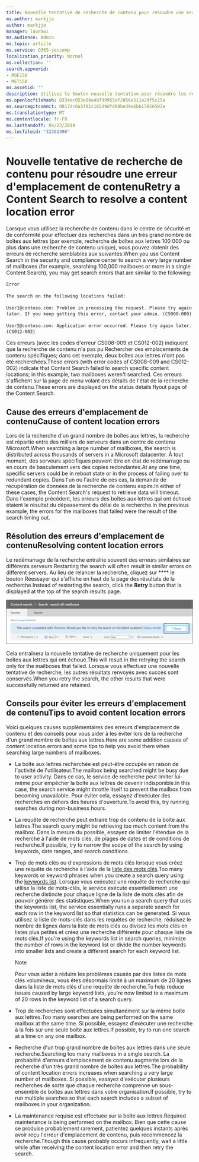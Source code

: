 ```yaml
---
title: Nouvelle tentative de recherche de contenu pour résoudre une erreur d'emplacement de contenu
ms.author: markjjo
author: markjjo
manager: laurawi
ms.audience: Admin
ms.topic: article
ms.service: O365-seccomp
localization_priority: Normal
ms.collection: ''
search.appverid:
- MOE150
- MET150
ms.assetid: ''
description: Utilisez le bouton nouvelle tentative pour résoudre les recherches de contenu présentant des erreurs d'emplacement de contenu.
ms.openlocfilehash: 8334ec053e86e48f99955af2d56e511a2df5c25a
ms.sourcegitcommit: 0017dc6a5f81c165d9dfd88be39a6bb17856582e
ms.translationtype: MT
ms.contentlocale: fr-FR
ms.lasthandoff: 04/23/2019
ms.locfileid: "32261496"
---
```

# <a name="retry-a-content-search-to-resolve-a-content-location-error"></a><span data-ttu-id="d55ef-103">Nouvelle tentative de recherche de contenu pour résoudre une erreur d'emplacement de contenu</span><span class="sxs-lookup"><span data-stu-id="d55ef-103">Retry a Content Search to resolve a content location error</span></span>

<span data-ttu-id="d55ef-104">Lorsque vous utilisez la recherche de contenu dans le centre de sécurité et de conformité pour effectuer des recherches dans un très grand nombre de boîtes aux lettres (par exemple, recherche de boîtes aux lettres 100 000 ou plus dans une recherche de contenu unique), vous pouvez obtenir des erreurs de recherche semblables aux suivantes:</span><span class="sxs-lookup"><span data-stu-id="d55ef-104">When you use Content Search in the security and compliance center to search a very large number of mailboxes (for example, searching 100,000 mailboxes or more in a single Content Search), you may get search errors that are similar to the following:</span></span>

```
Error

The search on the following locations failed:

User1@contoso.com: Problem in processing the request. Please try again later. If you keep getting this error, contact your admin. (CS008-009)

User2@contoso.com: Application error occurred. Please try again later. (CS012-002)
```

<span data-ttu-id="d55ef-105">Ces erreurs (avec les codes d'erreur CS008-009 et CS012-002) indiquent que la recherche de contenu n'a pas pu Rechercher des emplacements de contenu spécifiques; dans cet exemple, deux boîtes aux lettres n'ont pas été recherchées.</span><span class="sxs-lookup"><span data-stu-id="d55ef-105">These errors (with error codes of CS008-009 and CS012-002) indicate that Content Search failed to search specific content locations; in this example, two mailboxes weren't searched.</span></span> <span data-ttu-id="d55ef-106">Ces erreurs s'affichent sur la page de menu volant des détails de l'état de la recherche de contenu.</span><span class="sxs-lookup"><span data-stu-id="d55ef-106">These errors are displayed on the status details flyout page of the Content Search.</span></span>

## <a name="cause-of-content-location-errors"></a><span data-ttu-id="d55ef-107">Cause des erreurs d'emplacement de contenu</span><span class="sxs-lookup"><span data-stu-id="d55ef-107">Cause of content location errors</span></span>

<span data-ttu-id="d55ef-108">Lors de la recherche d'un grand nombre de boîtes aux lettres, la recherche est répartie entre des milliers de serveurs dans un centre de contenu Microsoft.</span><span class="sxs-lookup"><span data-stu-id="d55ef-108">When searching a large number of mailboxes, the search is distributed across thousands of servers in a Microsoft datacenter.</span></span> <span data-ttu-id="d55ef-109">À tout moment, des serveurs spécifiques peuvent être en état de redémarrage ou en cours de basculement vers des copies redondantes.</span><span class="sxs-lookup"><span data-stu-id="d55ef-109">At any one time, specific servers could be in reboot state or in the process of failing over to redundant copies.</span></span> <span data-ttu-id="d55ef-110">Dans l'un ou l'autre de ces cas, la demande de récupération de données de la recherche de contenu expire.</span><span class="sxs-lookup"><span data-stu-id="d55ef-110">In either of these cases, the Content Search's request to retrieve data will timeout.</span></span> <span data-ttu-id="d55ef-111">Dans l'exemple précédent, les erreurs des boîtes aux lettres qui ont échoué étaient le résultat du dépassement du délai de la recherche.</span><span class="sxs-lookup"><span data-stu-id="d55ef-111">In the previous example, the errors for the mailboxes that failed were the result of the search timing out.</span></span>

## <a name="resolving-content-location-errors"></a><span data-ttu-id="d55ef-112">Résolution des erreurs d'emplacement de contenu</span><span class="sxs-lookup"><span data-stu-id="d55ef-112">Resolving content location errors</span></span>

<span data-ttu-id="d55ef-113">Le redémarrage de la recherche entraîne souvent des erreurs similaires sur différents serveurs.</span><span class="sxs-lookup"><span data-stu-id="d55ef-113">Restarting the search will often result in similar errors on different servers.</span></span> <span data-ttu-id="d55ef-114">Au lieu de relancer la recherche, cliquez sur \*\*\*\* le bouton Réessayer qui s'affiche en haut de la page des résultats de la recherche.</span><span class="sxs-lookup"><span data-stu-id="d55ef-114">Instead of restarting the search, click the **Retry** button that is displayed at the top of the search results page.</span></span>

![Cliquez sur le bouton réEssayer pour résoudre les erreurs d'emplacement de contenu](media/retrycontentsearch3.png)

<span data-ttu-id="d55ef-116">Cela entraînera la nouvelle tentative de recherche uniquement pour les boîtes aux lettres qui ont échoué.</span><span class="sxs-lookup"><span data-stu-id="d55ef-116">This will result in the retrying the search only for the mailboxes that failed.</span></span> <span data-ttu-id="d55ef-117">Lorsque vous effectuez une nouvelle tentative de recherche, les autres résultats renvoyés avec succès sont conservés.</span><span class="sxs-lookup"><span data-stu-id="d55ef-117">When you retry the search, the other results that were successfully returned are retained.</span></span>

## <a name="tips-to-avoid-content-location-errors"></a><span data-ttu-id="d55ef-118">Conseils pour éviter les erreurs d'emplacement de contenu</span><span class="sxs-lookup"><span data-stu-id="d55ef-118">Tips to avoid content location errors</span></span>

<span data-ttu-id="d55ef-119">Voici quelques causes supplémentaires des erreurs d'emplacement de contenu et des conseils pour vous aider à les éviter lors de la recherche d'un grand nombre de boîtes aux lettres.</span><span class="sxs-lookup"><span data-stu-id="d55ef-119">Here are some addition causes of content location errors and some tips to help you avoid them when searching large numbers of mailboxes.</span></span>

- <span data-ttu-id="d55ef-120">La boîte aux lettres recherchée est peut-être occupée en raison de l'activité de l'utilisateur.</span><span class="sxs-lookup"><span data-stu-id="d55ef-120">The mailbox being searched might be busy due to user activity.</span></span> <span data-ttu-id="d55ef-121">Dans ce cas, le service de recherche peut limiter lui-même pour empêcher la boîte aux lettres de devenir indisponible.</span><span class="sxs-lookup"><span data-stu-id="d55ef-121">In this case, the search service might throttle itself to prevent the mailbox from becoming unavailable.</span></span> <span data-ttu-id="d55ef-122">Pour éviter cela, essayez d'exécuter des recherches en dehors des heures d'ouverture.</span><span class="sxs-lookup"><span data-stu-id="d55ef-122">To avoid this, try running searches during non-business hours.</span></span>

- <span data-ttu-id="d55ef-123">La requête de recherche peut extraire trop de contenu de la boîte aux lettres.</span><span class="sxs-lookup"><span data-stu-id="d55ef-123">The search query might be retrieving too much content from the mailbox.</span></span> <span data-ttu-id="d55ef-124">Dans la mesure du possible, essayez de limiter l'étendue de la recherche à l'aide de mots clés, de plages de dates et de conditions de recherche.</span><span class="sxs-lookup"><span data-stu-id="d55ef-124">If possible, try to narrow the scope of the search by using keywords, date ranges, and search conditions.</span></span>

- <span data-ttu-id="d55ef-125">Trop de mots clés ou d'expressions de mots clés lorsque vous créez une requête de recherche à l'aide de la [liste des mots clés](view-keyword-statistics-for-content-search.md#get-keyword-statistics-for-content-searches).</span><span class="sxs-lookup"><span data-stu-id="d55ef-125">Too many keywords or keyword phrases when you create a search query using the [keywords list](view-keyword-statistics-for-content-search.md#get-keyword-statistics-for-content-searches).</span></span> <span data-ttu-id="d55ef-126">Lorsque vous exécutez une requête de recherche qui utilise la liste de mots-clés, le service exécute essentiellement une recherche distincte pour chaque ligne de la liste de mots clés afin de pouvoir générer des statistiques.</span><span class="sxs-lookup"><span data-stu-id="d55ef-126">When you run a search query that uses the keywords list, the service essentially runs a separate search for each row in the keyword list so that statistics can be generated.</span></span> <span data-ttu-id="d55ef-127">Si vous utilisez la liste de mots-clés dans les requêtes de recherche, réduisez le nombre de lignes dans la liste de mots clés ou divisez les mots clés en listes plus petites et créez une recherche différente pour chaque liste de mots clés.</span><span class="sxs-lookup"><span data-stu-id="d55ef-127">If you're using the keywords list in search queries, minimize the number of rows in the keyword list or divide the number keywords into smaller lists and create a different search for each keyword list.</span></span>

  > [!NOTE]
  > <span data-ttu-id="d55ef-128">Pour vous aider à réduire les problèmes causés par des listes de mots clés volumineux, vous êtes désormais limité à un maximum de 20 lignes dans la liste de mots clés d'une requête de recherche.</span><span class="sxs-lookup"><span data-stu-id="d55ef-128">To help reduce issues caused by large keyword lists, you're now limited to a maximum of 20 rows in the keyword list of a search query.</span></span>

- <span data-ttu-id="d55ef-129">Trop de recherches sont effectuées simultanément sur la même boîte aux lettres.</span><span class="sxs-lookup"><span data-stu-id="d55ef-129">Too many searches are being performed on the same mailbox at the same time.</span></span> <span data-ttu-id="d55ef-130">Si possible, essayez d'exécuter une recherche à la fois sur une seule boîte aux lettres.</span><span class="sxs-lookup"><span data-stu-id="d55ef-130">If possible, try to run one search at a time on any one mailbox.</span></span>

- <span data-ttu-id="d55ef-131">Recherche d'un trop grand nombre de boîtes aux lettres dans une seule recherche.</span><span class="sxs-lookup"><span data-stu-id="d55ef-131">Searching too many mailboxes in a single search.</span></span> <span data-ttu-id="d55ef-132">La probabilité d'erreurs d'emplacement de contenu augmente lors de la recherche d'un très grand nombre de boîtes aux lettres.</span><span class="sxs-lookup"><span data-stu-id="d55ef-132">The probability of content location errors increases when searching a very large number of mailboxes.</span></span> <span data-ttu-id="d55ef-133">Si possible, essayez d'exécuter plusieurs recherches de sorte que chaque recherche comprenne un sous-ensemble de boîtes aux lettres dans votre organisation.</span><span class="sxs-lookup"><span data-stu-id="d55ef-133">If possible, try to run multiple searches so that each search includes a subset of  mailboxes in your organization.</span></span>

- <span data-ttu-id="d55ef-134">La maintenance requise est effectuée sur la boîte aux lettres.</span><span class="sxs-lookup"><span data-stu-id="d55ef-134">Required maintenance is being performed on the mailbox.</span></span> <span data-ttu-id="d55ef-135">Bien que cette cause se produise probablement rarement, patientez quelques instants après avoir reçu l'erreur d'emplacement de contenu, puis recommencez la recherche.</span><span class="sxs-lookup"><span data-stu-id="d55ef-135">Though this cause probably occurs infrequently, wait a little while after receiving the content location error and then retry the search.</span></span>
